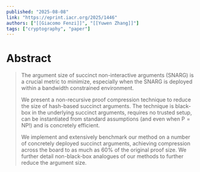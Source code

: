 ```yaml
---
published: "2025-08-08"
link: "https://eprint.iacr.org/2025/1446"
authors: ["[[Giacomo Fenzi]]", "[[Yuwen Zhang]]"]
tags: ["cryptography", "paper"]
---
```


# Abstract

> The argument size of succinct non-interactive arguments (SNARG) is a crucial metric to minimize, especially when the SNARG is deployed within a bandwidth constrained environment.
> 
> We present a non-recursive proof compression technique to reduce the size of hash-based succinct arguments. The technique is black-box in the underlying succinct arguments, requires no trusted setup, can be instantiated from standard assumptions (and even when $\mathsf{P} = \mathsf{NP}$!) and is concretely efficient.
> 
> We implement and extensively benchmark our method on a number of concretely deployed succinct arguments, achieving compression across the board to as much as $60\%$ of the original proof size.
> We further detail non-black-box analogues of our methods to further reduce the argument size.